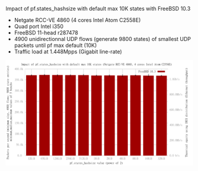 Impact of pf.states_hashsize with default max 10K states with FreeBSD 10.3
  - Netgate RCC-VE 4860 (4 cores Intel Atom C2558E)
  - Quad port Intel i350
  - FreeBSD 11-head r287478
  - 4900 unidirectionnal UDP flows (generate 9800 states) of smallest UDP packets until pf max default (10K)
  - Traffic load at 1.448Mpps (Gigabit line-rate)

![Impact of pf.states_hashsize with default max 10K states with FreeBSD 10.3](graph.png)

